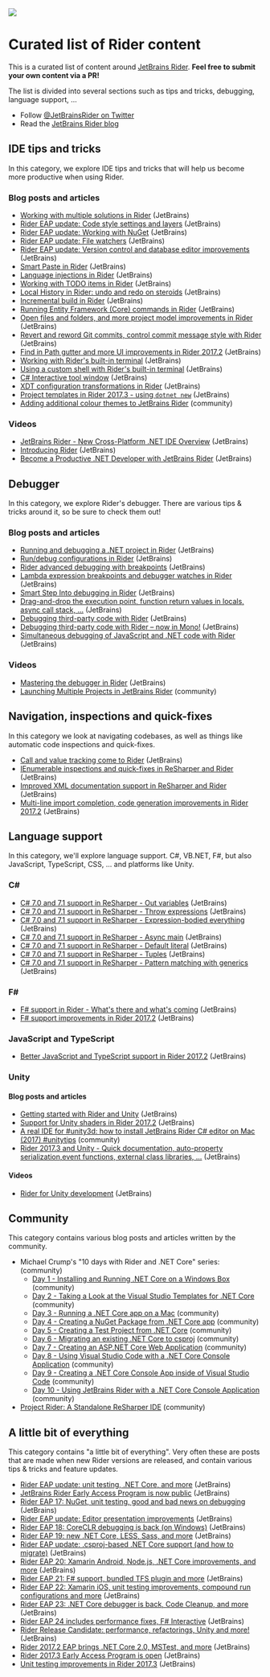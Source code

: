 <img src="https://raw.githubusercontent.com/maartenba/rider-content/master/logo.jpg">

# Curated list of Rider content

This is a curated list of content around [JetBrains Rider](https://www.jetbrains.com/rider). **Feel free to submit your own content via a PR!**

The list is divided into several sections such as tips and tricks, debugging, language support, ...

* Follow [@JetBrainsRider on Twitter](https://twitter.com/JetBrainsRider)
* Read the [JetBrains Rider blog](https://blog.jetbrains.com/dotnet/)

## IDE tips and tricks

In this category, we explore IDE tips and tricks that will help us become more productive when using Rider.

### Blog posts and articles

* [Working with multiple solutions in Rider](https://blog.jetbrains.com/dotnet/2017/02/09/working-with-multiple-solutions-in-rider/) (JetBrains)
* [Rider EAP update: Code style settings and layers](https://blog.jetbrains.com/dotnet/2017/02/20/rider-eap-update-code-style-settings-layers/) (JetBrains)
* [Rider EAP update: Working with NuGet](https://blog.jetbrains.com/dotnet/2017/02/27/rider-eap-update-working-nuget/) (JetBrains)
* [Rider EAP update: File watchers](https://blog.jetbrains.com/dotnet/2017/03/02/rider-eap-update-file-watchers/) (JetBrains)
* [Rider EAP update: Version control and database editor improvements](https://blog.jetbrains.com/dotnet/2017/03/13/rider-eap-update-version-control-database-editor-improvements/) (JetBrains)
* [Smart Paste in Rider](https://blog.jetbrains.com/dotnet/2017/03/15/smart-paste-rider/) (JetBrains)
* [Language injections in Rider](https://blog.jetbrains.com/dotnet/2017/03/21/language-injections-rider/) (JetBrains)
* [Working with TODO items in Rider](https://blog.jetbrains.com/dotnet/2017/05/11/working-todo-items-rider/) (JetBrains)
* [Local History in Rider: undo and redo on steroids](https://blog.jetbrains.com/dotnet/2017/05/17/local-history-rider-undo-redo-steroids/) (JetBrains)
* [Incremental build in Rider](https://blog.jetbrains.com/dotnet/2017/05/24/incremental-build-rider/) (JetBrains)
* [Running Entity Framework (Core) commands in Rider](https://blog.jetbrains.com/dotnet/2017/08/09/running-entity-framework-core-commands-rider/) (JetBrains)
* [Open files and folders, and more project model improvements in Rider](https://blog.jetbrains.com/dotnet/2017/09/28/open-files-folders-project-model-improvements-rider/) (JetBrains)
* [Revert and reword Git commits, control commit message style with Rider](https://blog.jetbrains.com/dotnet/2017/09/29/revert-reword-git-commits-control-commit-message-style-rider/) (JetBrains)
* [Find in Path gutter and more UI improvements in Rider 2017.2](https://blog.jetbrains.com/dotnet/2017/10/02/find-path-gutter-ui-improvements-rider-2017-2/) (JetBrains)
* [Working with Rider's built-in terminal](https://blog.jetbrains.com/dotnet/2017/11/14/working-rider-built-terminal/) (JetBrains)
* [Using a custom shell with Rider's built-in terminal](https://blog.jetbrains.com/dotnet/2017/11/15/using-custom-shell-riders-built-terminal/) (JetBrains)
* [C# Interactive tool window](https://blog.jetbrains.com/dotnet/2017/12/01/c-interactive-rider/) (JetBrains)
* [XDT configuration transformations in Rider](https://blog.jetbrains.com/dotnet/2017/12/15/xdt-configuration-transformations-rider/) (JetBrains)
* [Project templates in Rider 2017.3 - using `dotnet new`](https://blog.jetbrains.com/dotnet/2017/12/21/project-templates-rider-2017-3/) (JetBrains)
* [Adding additional colour themes to JetBrains Rider](http://www.alexjamesbrown.com/blog/tag/jetbrains-rider/) (community)

### Videos

* [JetBrains Rider - New Cross-Platform .NET IDE Overview](https://www.youtube.com/watch?v=xkPtX492IhI&t=137s) (JetBrains)
* [Introducing Rider](https://www.youtube.com/watch?v=v51ljZ39AHA&t=3038s) (JetBrains)
* [Become a Productive .NET Developer with JetBrains Rider](https://www.youtube.com/watch?v=yg7C4QNVjk0) (JetBrains)

## Debugger

In this category, we explore Rider's debugger. There are various tips & tricks around it, so be sure to check them out!

### Blog posts and articles

* [Running and debugging a .NET project in Rider](https://blog.jetbrains.com/dotnet/2017/08/21/running-debugging-net-project-rider/) (JetBrains)
* [Run/debug configurations in Rider](https://blog.jetbrains.com/dotnet/2017/08/23/rundebug-configurations-rider/) (JetBrains)
* [Rider advanced debugging with breakpoints](https://blog.jetbrains.com/dotnet/2017/08/28/rider-advanced-debugging-breakpoints/) (JetBrains)
* [Lambda expression breakpoints and debugger watches in Rider](https://blog.jetbrains.com/dotnet/2017/10/30/lambda-expression-breakpoints-debugger-watches-rider/) (JetBrains)
* [Smart Step Into debugging in Rider](https://blog.jetbrains.com/dotnet/2017/12/05/smart-step-debugging-rider/) (JetBrains)
* [Drag-and-drop the execution point, function return values in locals, async call stack, ...](https://blog.jetbrains.com/dotnet/2017/12/13/async-call-stack-debugger-improvements-rider-2017-3/) (JetBrains)
* [Debugging third-party code with Rider](https://blog.jetbrains.com/dotnet/2017/12/20/debugging-third-party-code-rider/) (JetBrains)
* [Debugging third-party code with Rider – now in Mono!](https://blog.jetbrains.com/dotnet/2018/02/19/debugging-third-party-code-with-rider-now-in-mono/) (JetBrains)
* [Simultaneous debugging of JavaScript and .NET code with Rider](https://blog.jetbrains.com/dotnet/2018/01/17/simultaneous-debugging-javascript-net-code-rider/) (JetBrains)

### Videos

* [Mastering the debugger in Rider](https://www.youtube.com/watch?v=rKig5iTODHs) (JetBrains)
* [Launching Multiple Projects in JetBrains Rider](https://www.youtube.com/watch?v=VtHjZSsLWfQ) (community)

## Navigation, inspections and quick-fixes

In this category we look at navigating codebases, as well as things like automatic code inspections and quick-fixes.

* [Call and value tracking come to Rider](https://blog.jetbrains.com/dotnet/2017/09/27/call-value-tracking-come-rider/) (JetBrains)
* [IEnumerable inspections and quick-fixes in ReSharper and Rider](https://blog.jetbrains.com/dotnet/2017/09/05/ienumerable-inspections-quick-fixes-resharper-rider/) (JetBrains)
* [Improved XML documentation support in ReSharper and Rider](https://blog.jetbrains.com/dotnet/2017/09/06/improved-xml-documentation-support-resharper-rider/) (JetBrains)
* [Multi-line import completion, code generation improvements in Rider 2017.2](https://blog.jetbrains.com/dotnet/2017/09/26/multi-line-import-completion-code-generation-improvements-rider-2017-2/) (JetBrains)

## Language support

In this category, we'll explore language support. C#, VB.NET, F#, but also JavaScript, TypeScript, CSS, ... and platforms like Unity.

### C#

* [C# 7.0 and 7.1 support in ReSharper - Out variables](https://blog.jetbrains.com/dotnet/2017/10/17/c-7-0-7-1-support-resharper-outvariables/) (JetBrains)
* [C# 7.0 and 7.1 support in ReSharper - Throw expressions](https://blog.jetbrains.com/dotnet/2017/10/18/c-7-0-7-1-support-resharper-throw-expressions/) (JetBrains)
* [C# 7.0 and 7.1 support in ReSharper - Expression-bodied everything](https://blog.jetbrains.com/dotnet/2017/10/19/c-7-0-7-1-support-resharper-expression-bodied-everything/) (JetBrains)
* [C# 7.0 and 7.1 support in ReSharper - Async main](https://blog.jetbrains.com/dotnet/2017/10/20/c-7-0-7-1-support-resharper-asyncmain/) (JetBrains)
* [C# 7.0 and 7.1 support in ReSharper - Default literal](https://blog.jetbrains.com/dotnet/2017/10/23/c-7-0-7-1-support-resharper-default-literal/) (JetBrains)
* [C# 7.0 and 7.1 support in ReSharper - Tuples](https://blog.jetbrains.com/dotnet/2017/10/24/c-7-0-7-1-support-resharper-tuples/) (JetBrains)
* [C# 7.0 and 7.1 support in ReSharper - Pattern matching with generics](https://blog.jetbrains.com/dotnet/2017/10/25/c-7-0-7-1-support-resharper-pattern-matching-generics/) (JetBrains)

### F#

* [F# support in Rider - What's there and what's coming](https://blog.jetbrains.com/dotnet/2017/05/08/rider-is-now-also-an-fsharp-ide-adding-fsharp-support/) (JetBrains)
* [F# support improvements in Rider 2017.2](https://blog.jetbrains.com/dotnet/2017/10/10/f-support-improvements-rider-2017-2/) (JetBrains)

### JavaScript and TypeScript

* [Better JavaScript and TypeScript support in Rider 2017.2](https://blog.jetbrains.com/dotnet/2017/09/25/better-javascript-typescript-support-rider-2017-2/) (JetBrains)

### Unity

#### Blog posts and articles

* [Getting started with Rider and Unity](https://blog.jetbrains.com/dotnet/2017/08/30/getting-started-rider-unity/) (JetBrains)
* [Support for Unity shaders in Rider 2017.2](https://blog.jetbrains.com/dotnet/2017/10/02/support-unity-shaders-rider-2017-2/) (JetBrains)
* [A real IDE for #unity3d: how to install JetBrains Rider C# editor on Mac (2017) #unitytips](http://t-machine.org/index.php/2017/04/08/a-real-ide-for-unity3d-how-to-install-jetbrains-rider-c-editor-on-mac-2017-unitytips/) (community)
* [Rider 2017.3 and Unity - Quick documentation, auto-property serialization,event functions, external class libraries, ...](https://blog.jetbrains.com/dotnet/2018/02/15/rider-2017-3-unity/) (JetBrains)

#### Videos

* [Rider for Unity development](https://www.youtube.com/watch?v=RaY3Q5v5hjg) (JetBrains)

## Community

This category contains various blog posts and articles written by the community.

* Michael Crump's "10 days with Rider and .NET Core" series: (community)
  * [Day 1 - Installing and Running .NET Core on a Windows Box](http://michaelcrump.net/getting-started-with-aspnetcore/) (community)
  * [Day 2 - Taking a Look at the Visual Studio Templates for .NET Core](http://michaelcrump.net/part2-aspnetcore/) (community)
  * [Day 3 - Running a .NET Core app on a Mac](http://michaelcrump.net/part3-aspnetcore/) (community)
  * [Day 4 - Creating a NuGet Package from .NET Core app](http://michaelcrump.net/part4-aspnetcore/) (community)
  * [Day 5 - Creating a Test Project from .NET Core](http://michaelcrump.net/part5-aspnetcore/) (community)
  * [Day 6 - Migrating an existing .NET Core to csproj](http://michaelcrump.net/part6-aspnetcore/) (community)
  * [Day 7 - Creating an ASP.NET Core Web Application](http://michaelcrump.net/part7-aspnetcore/) (community)
  * [Day 8 - Using Visual Studio Code with a .NET Core Console Application](http://michaelcrump.net/part8-aspnetcore/) (community)
  * [Day 9 - Creating a .NET Core Console App inside of Visual Studio Code](http://michaelcrump.net/part9-aspnetcore/) (community)
  * [Day 10 - Using JetBrains Rider with a .NET Core Console Application](http://michaelcrump.net/part10-aspnetcore/) (community)
* [Project Rider: A Standalone ReSharper IDE](https://www.toptal.com/c-sharp/project-rider-a-standalone-resharper-ide) (community)

## A little bit of everything

This category contains "a little bit of everything". Very often these are posts that are made when new Rider versions are released, and contain various tips & tricks and feature updates.

* [Rider EAP update: unit testing, .NET Core, and more](https://blog.jetbrains.com/dotnet/2016/07/07/rider-eap-update-unit-testing-net-core-and-more/) (JetBrains)
* [JetBrains Rider Early Access Program is now public](https://blog.jetbrains.com/dotnet/2016/11/21/jetbrains-rider-public-preview/) (JetBrains)
* [Rider EAP 17: NuGet, unit testing, good and bad news on debugging](https://blog.jetbrains.com/dotnet/2017/02/15/rider-eap-17-nuget-unit-testing-build-debugging/) (JetBrains)
* [Rider EAP update: Editor presentation improvements](https://blog.jetbrains.com/dotnet/2017/02/22/rider-eap-update-editor-presentation-improvements/) (JetBrains)
* [Rider EAP 18: CoreCLR debugging is back (on Windows)](https://blog.jetbrains.com/dotnet/2017/02/23/rider-eap-18-coreclr-debugging-back-windows/) (JetBrains)
* [Rider EAP 19: new .NET Core, LESS, Sass, and more](https://blog.jetbrains.com/dotnet/2017/03/23/rider-eap-19-new-net-core-less-sass/) (JetBrains)
* [Rider EAP update: .csproj-based .NET Core support (and how to migrate)](https://blog.jetbrains.com/dotnet/2017/04/04/rider-eap-update-csproj-based-net-core-support-migrate/) (JetBrains)
* [Rider EAP 20: Xamarin Android, Node.js, .NET Core improvements, and more](https://blog.jetbrains.com/dotnet/2017/04/14/rider-eap-20-xamarin-android-node-js-net-core-improvements/) (JetBrains)
* [Rider EAP 21: F# support, bundled TFS plugin and more](https://blog.jetbrains.com/dotnet/2017/04/27/rider-eap-21-f-support-bundled-tfs-plugin/) (JetBrains)
* [Rider EAP 22: Xamarin iOS, unit testing improvements, compound run configurations and more](https://blog.jetbrains.com/dotnet/2017/05/18/rider-eap-22-xamarin-ios-unit-testing-improvements-compound-run-configurations/) (JetBrains)
* [Rider EAP 23: .NET Core debugger is back, Code Cleanup, and more](https://blog.jetbrains.com/dotnet/2017/06/16/rider-eap-23-net-core-debugger-back-code-cleanup/) (JetBrains)
* [Rider EAP 24 includes performance fixes, F# Interactive](https://blog.jetbrains.com/dotnet/2017/06/29/rider-eap-24-includes-performance-fixes-f-interactive/) (JetBrains)
* [Rider Release Candidate: performance, refactorings, Unity and more!](https://blog.jetbrains.com/dotnet/2017/07/14/rider-release-candidate-performance-refactorings-unity/) (JetBrains)
* [Rider 2017.2 EAP brings .NET Core 2.0, MSTest, and more](https://blog.jetbrains.com/dotnet/2017/09/04/rider-2017-2-eap-brings-net-core-2-0-mstest/) (JetBrains)
* [Rider 2017.3 Early Access Program is open](https://blog.jetbrains.com/dotnet/2017/11/24/rider-2017-3-early-access-program-open/) (JetBrains)
* [Unit testing improvements in Rider 2017.3](https://blog.jetbrains.com/dotnet/2017/12/12/unit-testing-improvements-rider-2017-3/) (JetBrains)
